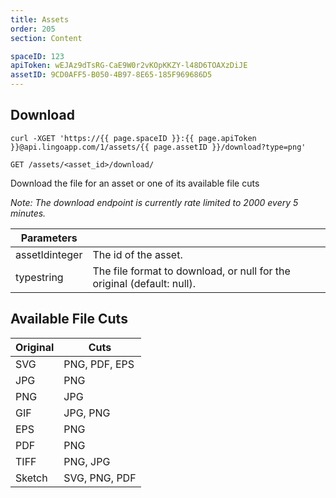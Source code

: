 ```yaml
---
title: Assets
order: 205
section: Content

spaceID: 123
apiToken: wEJAz9dTsRG-CaE9W0r2vKOpKKZY-l48D6TOAXzDiJE
assetID: 9CD0AFF5-B050-4B97-8E65-185F969686D5
---
```


## Download

```shell
curl -XGET 'https://{{ page.spaceID }}:{{ page.apiToken }}@api.lingoapp.com/1/assets/{{ page.assetID }}/download?type=png'
```

`GET /assets/<asset_id>/download/`

Download the file for an asset or one of its available file cuts

_Note: The download endpoint is currently rate limited to 2000 every 5 minutes._

| Parameters                                   |                                                                        |
| -------------------------------------------- | ---------------------------------------------------------------------- |
| assetId<span class="arg-type">integer</span> | The id of the asset.                                                   |
| type<span class="arg-type">string</span>     | The file format to download, or null for the original (default: null). |

## Available File Cuts

| Original | Cuts          |
| -------- | ------------- |
| SVG      | PNG, PDF, EPS |
| JPG      | PNG           |
| PNG      | JPG           |
| GIF      | JPG, PNG      |
| EPS      | PNG           |
| PDF      | PNG           |
| TIFF     | PNG, JPG      |
| Sketch   | SVG, PNG, PDF |
